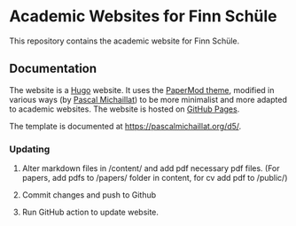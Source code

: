 # Academic Websites for Finn Schüle

This repository contains the academic website for Finn Schüle.

## Documentation

The website is a [Hugo](https://github.com/gohugoio/hugo) website. It uses the [PaperMod theme](https://github.com/adityatelange/hugo-PaperMod), modified in various ways (by [Pascal Michaillat](https://pascalmichaillat.org/d5/)) to be more minimalist and more adapted to academic websites. The website is hosted on [GitHub Pages](https://docs.github.com/en/pages/getting-started-with-github-pages/about-github-pages).

The template is documented at https://pascalmichaillat.org/d5/. 

### Updating

1. Alter markdown files in /content/ and add pdf necessary pdf files. (For papers, add pdfs to /papers/ folder in content, for cv add pdf to /public/)

2. Commit changes and push to Github

3. Run GitHub action to update website.